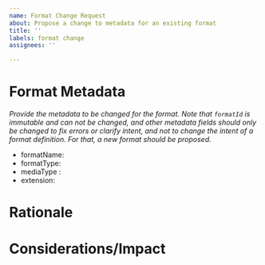 ```yaml
---
name: Format Change Request
about: Propose a change to metadata for an existing format
title: ''
labels: format change
assignees: ''

---
```


# Format Metadata

*Provide the metadata to be changed for the format. Note that `formatId` is immutable and can not be changed, and other metadata fields should only be changed to fix errors or clarify intent, and not to change the intent of a format definition. For that, a new format should be proposed.*

- formatName:
- formatType: 
- mediaType :
- extension:

# Rationale

# Considerations/Impact
